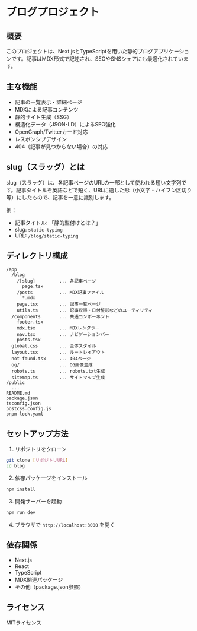 # ブログプロジェクト

## 概要

このプロジェクトは、Next.jsとTypeScriptを用いた静的ブログアプリケーションです。記事はMDX形式で記述され、SEOやSNSシェアにも最適化されています。

## 主な機能

- 記事の一覧表示・詳細ページ
- MDXによる記事コンテンツ
- 静的サイト生成（SSG）
- 構造化データ（JSON-LD）によるSEO強化
- OpenGraph/Twitterカード対応
- レスポンシブデザイン
- 404（記事が見つからない場合）の対応

## slug（スラッグ）とは

slug（スラッグ）は、各記事ページのURLの一部として使われる短い文字列です。記事タイトルを英語などで短く、URLに適した形（小文字・ハイフン区切り等）にしたもので、記事を一意に識別します。

例：
- 記事タイトル: 「静的型付けとは？」
- slug: `static-typing`
- URL: `/blog/static-typing`

## ディレクトリ構成

```
/app
  /blog
    /[slug]         ... 各記事ページ
      page.tsx
    /posts          ... MDX記事ファイル
      *.mdx
    page.tsx        ... 記事一覧ページ
    utils.ts        ... 記事取得・日付整形などのユーティリティ
  /components       ... 共通コンポーネント
    footer.tsx
    mdx.tsx         ... MDXレンダラー
    nav.tsx         ... ナビゲーションバー
    posts.tsx
  global.css        ... 全体スタイル
  layout.tsx        ... ルートレイアウト
  not-found.tsx     ... 404ページ
  og/               ... OG画像生成
  robots.ts         ... robots.txt生成
  sitemap.ts        ... サイトマップ生成
/public
  ...
README.md
package.json
tsconfig.json
postcss.config.js
pnpm-lock.yaml
```

## セットアップ方法

1. リポジトリをクローン

```bash
git clone [リポジトリURL]
cd blog
```

2. 依存パッケージをインストール

```bash
npm install
```

3. 開発サーバーを起動

```bash
npm run dev
```

4. ブラウザで `http://localhost:3000` を開く

## 依存関係

- Next.js
- React
- TypeScript
- MDX関連パッケージ
- その他（package.json参照）

## ライセンス

MITライセンス
